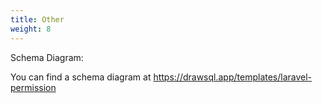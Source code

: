 ```yaml
---
title: Other
weight: 8
---
```


Schema Diagram:

You can find a schema diagram at https://drawsql.app/templates/laravel-permission
